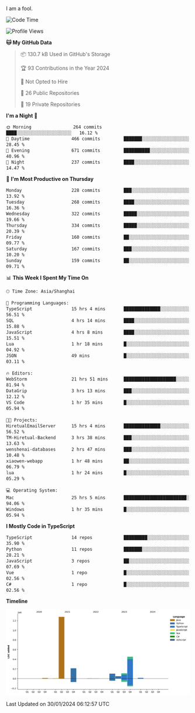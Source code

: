 I am a fool.

<!--START_SECTION:waka-->
![Code Time](http://img.shields.io/badge/Code%20Time-1%2C161%20hrs%2050%20mins-blue)

![Profile Views](http://img.shields.io/badge/Profile%20Views-0-blue)

**🐱 My GitHub Data** 

> 📦 130.7 kB Used in GitHub's Storage 
 > 
> 🏆 93 Contributions in the Year 2024
 > 
> 🚫 Not Opted to Hire
 > 
> 📜 26 Public Repositories 
 > 
> 🔑 19 Private Repositories 
 > 
**I'm a Night 🦉** 

```text
🌞 Morning                264 commits         ████░░░░░░░░░░░░░░░░░░░░░   16.12 % 
🌆 Daytime                466 commits         ███████░░░░░░░░░░░░░░░░░░   28.45 % 
🌃 Evening                671 commits         ██████████░░░░░░░░░░░░░░░   40.96 % 
🌙 Night                  237 commits         ████░░░░░░░░░░░░░░░░░░░░░   14.47 % 
```
📅 **I'm Most Productive on Thursday** 

```text
Monday                   228 commits         ███░░░░░░░░░░░░░░░░░░░░░░   13.92 % 
Tuesday                  268 commits         ████░░░░░░░░░░░░░░░░░░░░░   16.36 % 
Wednesday                322 commits         █████░░░░░░░░░░░░░░░░░░░░   19.66 % 
Thursday                 334 commits         █████░░░░░░░░░░░░░░░░░░░░   20.39 % 
Friday                   160 commits         ██░░░░░░░░░░░░░░░░░░░░░░░   09.77 % 
Saturday                 167 commits         ███░░░░░░░░░░░░░░░░░░░░░░   10.20 % 
Sunday                   159 commits         ██░░░░░░░░░░░░░░░░░░░░░░░   09.71 % 
```


📊 **This Week I Spent My Time On** 

```text
🕑︎ Time Zone: Asia/Shanghai

💬 Programming Languages: 
TypeScript               15 hrs 4 mins       ██████████████░░░░░░░░░░░   56.51 % 
SQL                      4 hrs 14 mins       ████░░░░░░░░░░░░░░░░░░░░░   15.88 % 
JavaScript               4 hrs 8 mins        ████░░░░░░░░░░░░░░░░░░░░░   15.51 % 
Lua                      1 hr 18 mins        █░░░░░░░░░░░░░░░░░░░░░░░░   04.92 % 
JSON                     49 mins             █░░░░░░░░░░░░░░░░░░░░░░░░   03.11 % 

🔥 Editors: 
WebStorm                 21 hrs 51 mins      ████████████████████░░░░░   81.94 % 
DataGrip                 3 hrs 13 mins       ███░░░░░░░░░░░░░░░░░░░░░░   12.12 % 
VS Code                  1 hr 35 mins        █░░░░░░░░░░░░░░░░░░░░░░░░   05.94 % 

🐱‍💻 Projects: 
HiretualEmailServer      15 hrs 4 mins       ██████████████░░░░░░░░░░░   56.52 % 
TM-Hiretual-Backend      3 hrs 38 mins       ███░░░░░░░░░░░░░░░░░░░░░░   13.63 % 
wenshenai-databases      2 hrs 47 mins       ███░░░░░░░░░░░░░░░░░░░░░░   10.48 % 
xiaowen-webapp           1 hr 48 mins        ██░░░░░░░░░░░░░░░░░░░░░░░   06.79 % 
lua                      1 hr 24 mins        █░░░░░░░░░░░░░░░░░░░░░░░░   05.29 % 

💻 Operating System: 
Mac                      25 hrs 5 mins       ████████████████████████░   94.06 % 
Windows                  1 hr 35 mins        █░░░░░░░░░░░░░░░░░░░░░░░░   05.94 % 
```

**I Mostly Code in TypeScript** 

```text
TypeScript               14 repos            █████████░░░░░░░░░░░░░░░░   35.90 % 
Python                   11 repos            ███████░░░░░░░░░░░░░░░░░░   28.21 % 
JavaScript               3 repos             ██░░░░░░░░░░░░░░░░░░░░░░░   07.69 % 
Vue                      1 repo              █░░░░░░░░░░░░░░░░░░░░░░░░   02.56 % 
C#                       1 repo              █░░░░░░░░░░░░░░░░░░░░░░░░   02.56 % 
```



**Timeline**

![Lines of Code chart](https://raw.githubusercontent.com/VeejaLiu/VeejaLiu/master/assets/bar_graph.png)


 Last Updated on 30/01/2024 06:12:57 UTC
<!--END_SECTION:waka-->

